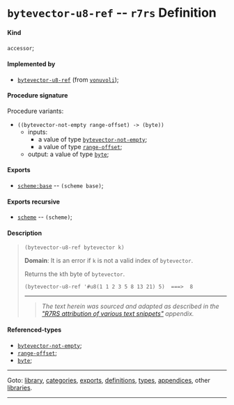 

<a id='definition__r7rs__bytevector-u8-ref'></a>

# `bytevector-u8-ref` -- `r7rs` Definition


<a id='definition__r7rs__bytevector-u8-ref__kind'></a>

#### Kind

`accessor`;


<a id='definition__r7rs__bytevector-u8-ref__implemented-by'></a>

#### Implemented by

 * [`bytevector-u8-ref`](../../vonuvoli/definitions/bytevector-u8-ref.md#definition__vonuvoli__bytevector-u8-ref) (from [`vonuvoli`](../../vonuvoli/_index.md#library__vonuvoli));


<a id='definition__r7rs__bytevector-u8-ref__procedure-signature'></a>

#### Procedure signature

Procedure variants:
 * `((bytevector-not-empty range-offset) -> (byte))`
   * inputs:
     * a value of type [`bytevector-not-empty`](../../r7rs/types/bytevector-not-empty.md#type__r7rs__bytevector-not-empty);
     * a value of type [`range-offset`](../../r7rs/types/range-offset.md#type__r7rs__range-offset);
   * output: a value of type [`byte`](../../r7rs/types/byte.md#type__r7rs__byte);


<a id='definition__r7rs__bytevector-u8-ref__exports'></a>

#### Exports

 * [`scheme:base`](../../r7rs/exports/scheme_3a_base.md#export__r7rs__scheme_3a_base) -- `(scheme base)`;


<a id='definition__r7rs__bytevector-u8-ref__exports-recursive'></a>

#### Exports recursive

 * [`scheme`](../../r7rs/exports/scheme.md#export__r7rs__scheme) -- `(scheme)`;


<a id='definition__r7rs__bytevector-u8-ref__description'></a>

#### Description

> ````
> (bytevector-u8-ref bytevector k)
> ````
> 
> 
> **Domain**:  It is an error if `k` is not a valid index of `bytevector`.
> 
> Returns the `k`th byte of `bytevector`.
> 
> ````
> (bytevector-u8-ref '#u8(1 1 2 3 5 8 13 21) 5)  ===>  8
> ````
> 
> 
> ----
> > *The text herein was sourced and adapted as described in the ["R7RS attribution of various text snippets"](../../r7rs/appendices/attribution.md#appendix__r7rs__attribution) appendix.*


<a id='definition__r7rs__bytevector-u8-ref__referenced-types'></a>

#### Referenced-types

 * [`bytevector-not-empty`](../../r7rs/types/bytevector-not-empty.md#type__r7rs__bytevector-not-empty);
 * [`range-offset`](../../r7rs/types/range-offset.md#type__r7rs__range-offset);
 * [`byte`](../../r7rs/types/byte.md#type__r7rs__byte);

----

Goto: [library](../../r7rs/_index.md#library__r7rs), [categories](../../r7rs/categories/_index.md#toc__r7rs__categories), [exports](../../r7rs/exports/_index.md#toc__r7rs__exports), [definitions](../../r7rs/definitions/_index.md#toc__r7rs__definitions), [types](../../r7rs/types/_index.md#toc__r7rs__types), [appendices](../../r7rs/appendices/_index.md#toc__r7rs__appendices), other [libraries](../../_libraries.md#toc__libraries).

----

